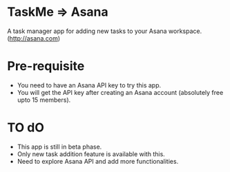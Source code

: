 # TaskMe => Asana 

A task manager app for adding new tasks to your Asana workspace. (http://asana.com)

# Pre-requisite

 * You need to have an Asana API key to try this app. 
 * You will get the API key after creating an Asana account (absolutely free upto 15 members).

# TO dO
 * This app is still in beta phase. 
 * Only new task addition feature is available with this. 
 * Need to explore Asana API and add more functionalities.

